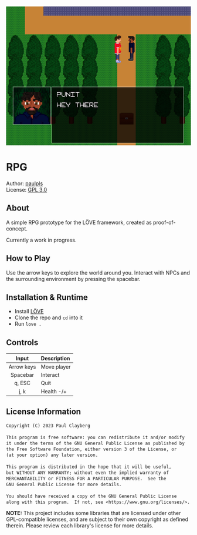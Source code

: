 ![screenshot](assets/img/screenshot.png)



# RPG
Author: [paulpls](https://github.com/paulpls)  
License: [GPL 3.0](LICENSE.md)



## About
A simple RPG prototype for the LÖVE framework, created as proof-of-concept.  
  
Currently a work in progress.



## How to Play
Use the arrow keys to explore the world around you. Interact with NPCs and the surrounding environment by pressing the spacebar.



## Installation & Runtime
- Install [LÖVE](https://www.love2d.org)
- Clone the repo and `cd` into it
- Run `love .`



## Controls
| Input      | Description  |
|:----------:|:-------------|
| Arrow keys | Move player  |
| Spacebar   | Interact     |
| q, ESC     | Quit         |
| j, k       | Health -/+   |



## License Information
  
    Copyright (C) 2023 Paul Clayberg
    
    This program is free software: you can redistribute it and/or modify
    it under the terms of the GNU General Public License as published by
    the Free Software Foundation, either version 3 of the License, or
    (at your option) any later version.
    
    This program is distributed in the hope that it will be useful,
    but WITHOUT ANY WARRANTY; without even the implied warranty of
    MERCHANTABILITY or FITNESS FOR A PARTICULAR PURPOSE.  See the
    GNU General Public License for more details.
    
    You should have received a copy of the GNU General Public License
    along with this program.  If not, see <https://www.gnu.org/licenses/>.

**NOTE:** This project includes some libraries that are licensed under other GPL-compatible licenses, and are subject to their own copyright as defined therein. Please review each library's license for more details.



